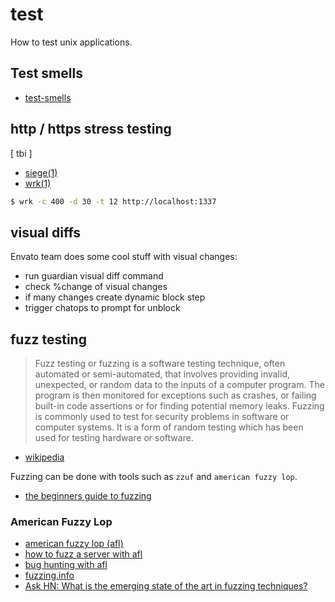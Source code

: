 # test
How to test unix applications.

## Test smells
- [test-smells](https://github.com/testdouble/test-smells/tree/master/smells)

## http / https stress testing
[ tbi ]
- [siege(1)](http://linux.die.net/man/1/siege)
- [wrk(1)](https://github.com/wg/wrk)

```sh
$ wrk -c 400 -d 30 -t 12 http://localhost:1337
```

## visual diffs
Envato team does some cool stuff with visual changes:
- run guardian visual diff command
- check %change of visual changes
- if many changes create dynamic block step
- trigger chatops to prompt for unblock

## fuzz testing
> Fuzz testing or fuzzing is a software testing technique, often automated or
> semi-automated, that involves providing invalid, unexpected, or random data
> to the inputs of a computer program. The program is then monitored for
> exceptions such as crashes, or failing built-in code assertions or for
> finding potential memory leaks. Fuzzing is commonly used to test for security
> problems in software or computer systems. It is a form of random testing
> which has been used for testing hardware or software.
- [wikipedia](https://en.wikipedia.org/wiki/Fuzz_testing)

Fuzzing can be done with tools such as `zzuf` and `american fuzzy lop`.
- [the beginners guide to fuzzing](https://fuzzing-project.org/tutorial1.html)

### American Fuzzy Lop
- [american fuzzy lop (afl)](http://lcamtuf.coredump.cx/afl/)
- [how to fuzz a server with afl](https://www.fastly.com/blog/how-fuzz-server-american-fuzzy-lop)
- [bug hunting with afl](https://josephg.com/blog/bug-hunting-with-american-fuzzy-lop/)
- [fuzzing.info](https://fuzzing.info/papers/)
- [	Ask HN: What is the emerging state of the art in fuzzing techniques?](https://news.ycombinator.com/item?id=12078243)
